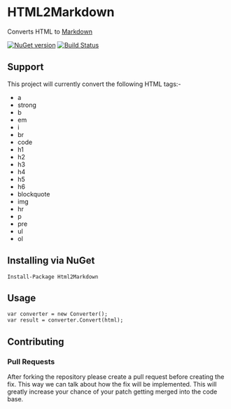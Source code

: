 # HTML2Markdown

Converts HTML to [Markdown](http://daringfireball.net/projects/markdown/syntax)

[![NuGet version](https://badge.fury.io/nu/Html2Markdown.svg)](http://badge.fury.io/nu/Html2Markdown) [![Build Status](https://ci.appveyor.com/api/projects/status/cbi6sknslvu3rq6n?svg=true)](https://ci.appveyor.com/project/baynezy/html2markdown) 

## Support

This project will currently convert the following HTML tags:-

- a
- strong
- b
- em
- i
- br
- code
- h1
- h2
- h3
- h4
- h5
- h6
- blockquote
- img
- hr
- p
- pre
- ul
- ol

## Installing via NuGet

    Install-Package Html2Markdown

## Usage
    var converter = new Converter();
    var result = converter.Convert(html);

## Contributing

### Pull Requests

After forking the repository please create a pull request before creating the fix. This way we can talk about how the fix will be implemented. This will greatly increase your chance of your patch getting merged into the code base.
